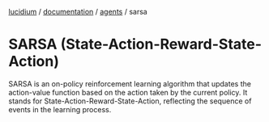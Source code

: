 [lucidium](https://github.com/theokoles7/lucidium) / [documentation](https://github.com/theokoles7/lucidium/blob/main/documentation/README.md) / [agents](../README.md) / sarsa

# SARSA (State-Action-Reward-State-Action)

SARSA is an on-policy reinforcement learning algorithm that updates the action-value function based on the action taken by the current policy. It stands for State-Action-Reward-State-Action, reflecting the sequence of events in the learning process.

